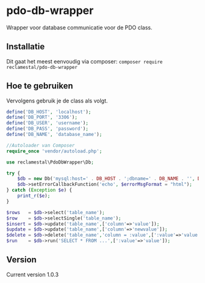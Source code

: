 # pdo-db-wrapper
Wrapper voor database communicatie voor de PDO class.

## Installatie
Dit gaat het meest eenvoudig via composer:
`composer require reclamestal/pdo-db-wrapper`

## Hoe te gebruiken
Vervolgens gebruik je de class als volgt.

````php
define('DB_HOST', 'localhost');
define('DB_PORT', '3306');
define('DB_USER', 'username');
define('DB_PASS', 'password');
define('DB_NAME', 'database_name');

//Autoloader van Composer
require_once 'vendor/autoload.php';

use reclamestal\PdoDbWrapper\Db;

try {
    $db = new Db('mysql:host=' . DB_HOST . ';dbname=' . DB_NAME . '', DB_USER, DB_PASS);
    $db->setErrorCallbackFunction('echo', $errorMsgFormat = "html");
} catch (Exception $e) {
    print_r($e);
}

$rows   = $db->select('table_name');
$row    = $db->selectSingle('table_name');
$insert = $db->update('table_name',['column'=>'value']);
$update = $db->update('table_name',['column'=>'newvalue']);
$delete = $db->delete('table_name','column = :value',[':value'=>'value']);
$run    = $db->run('SELECT * FROM ...',[':value'=>'value']);

````

## Version
Current version 1.0.3